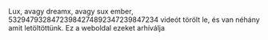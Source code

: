 Lux, avagy dreamx, avagy sux ember, 53294793284723984274892347239847234 videót törölt le, és van néhány amit letöltöttünk. Ez a weboldal ezeket arhíválja
